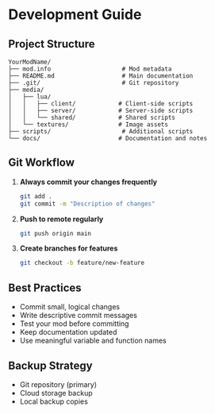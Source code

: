 # Development Guide

## Project Structure
```
YourModName/
├── mod.info                    # Mod metadata
├── README.md                   # Main documentation
├── .git/                       # Git repository
├── media/
│   ├── lua/
│   │   ├── client/            # Client-side scripts
│   │   ├── server/            # Server-side scripts
│   │   └── shared/            # Shared scripts
│   └── textures/              # Image assets
├── scripts/                    # Additional scripts
└── docs/                      # Documentation and notes
```

## Git Workflow
1. **Always commit your changes frequently**
   ```bash
   git add .
   git commit -m "Description of changes"
   ```

2. **Push to remote regularly**
   ```bash
   git push origin main
   ```

3. **Create branches for features**
   ```bash
   git checkout -b feature/new-feature
   ```

## Best Practices
- Commit small, logical changes
- Write descriptive commit messages
- Test your mod before committing
- Keep documentation updated
- Use meaningful variable and function names

## Backup Strategy
- Git repository (primary)
- Cloud storage backup
- Local backup copies
